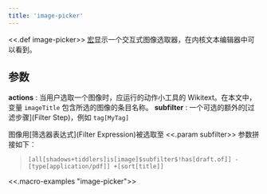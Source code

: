 ```yaml
---
title: 'image-picker'
---
```


<<.def image-picker>> [宏](Macros)显示一个交互式图像选取器，在内核文本编辑器中可以看到。

## 参数

**actions**
: 当用户选取一个图像时，应运行的动作小工具的 Wikitext。在本文中，变量 `imageTitle` 包含所选的图像的条目名称。
**subfilter**
: 一个可选的额外的[过滤步骤](Filter Step)，例如 `tag[MyTag]`

图像用[筛选器表达式](Filter Expression)被选取至 <<.param subfilter>> 参数拼接如下︰

> `[all[shadows+tiddlers]is[image]$subfilter$!has[draft.of]] -[type[application/pdf]] +[sort[title]]`

<<.macro-examples "image-picker">>
